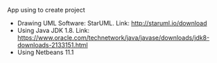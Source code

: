 App using to create project

- Drawing UML Software: StarUML. Link: http://staruml.io/download
- Using Java JDK 1.8. Link: https://www.oracle.com/technetwork/java/javase/downloads/jdk8-downloads-2133151.html
- Using Netbeans 11.1


